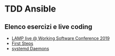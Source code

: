 TDD Ansible
===

## Elenco esercizi e live coding
- [LAMP live @ Working Software Conference 2019](lamp-live.md)
- [First Steps](primi-passi.md)
- [systemd Daemons](systemd-daemons.md)
